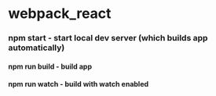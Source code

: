 # webpack_react
### npm start - start local dev server (which builds app automatically)
#### npm run build - build app
#### npm run watch - build with watch enabled

